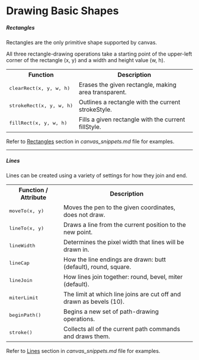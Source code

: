 # Drawing Basic Shapes

##### Rectangles

Rectangles are the only primitive shape supported by canvas.

All three rectangle-drawing operations take a starting point of the upper-left corner of the rectangle (x, y) and a width and height value (w, h).

<table>
  <tr>
    <th>Function</th>
    <th>Description</th>
  </tr>
  <tr>
    <td><pre>clearRect(x, y, w, h)</pre></td>
    <td>Erases the given rectangle, making area transparent.</td>
  </tr>
  <tr>
    <td><pre>strokeRect(x, y, w, h)</pre></td>
    <td>Outlines a rectangle with the current strokeStyle.</td>
  </tr>
  <tr>
    <td><pre>fillRect(x, y, w, h)</pre></td>
    <td>Fills a given rectangle with the current fillStyle.</td>
  </tr>
</table>

Refer to [Rectangles](https://github.com/l4nk332/notebook/blob/master/JavaScript/HTML5_Canvas/canvas_snippets.md#rectangles) section in *canvas_snippets.md* file for examples.

----

##### Lines

Lines can be created using a variety of settings for how they join and end.

<table>
  <tr>
    <th>Function / Attribute</th>
    <th>Description</th>
  </tr>
  <tr>
    <td><pre>moveTo(x, y)</pre></td>
    <td>Moves the pen to the given coordinates, does not draw.</td>
  </tr>
  <tr>
    <td><pre>lineTo(x, y)</pre></td>
    <td>Draws a line from the current position to the new point.</td>
  </tr>
  <tr>
    <td><pre>lineWidth</pre></td>
    <td>Determines the pixel width that lines will be drawn in.</td>
  </tr>
  <tr>
    <td><pre>lineCap</pre></td>
    <td>How the line endings are drawn: butt (default), round, square.</td>
  </tr>
  <tr>
    <td><pre>lineJoin</pre></td>
    <td>How lines join together: round, bevel, miter (default).</td>
  </tr>
  <tr>
    <td><pre>miterLimit</pre></td>
    <td>The limit at which line joins are cut off and drawn as bevels (10).</td>
  </tr>
  <tr>
    <td><pre>beginPath()</pre></td>
    <td>Begins a new set of path-drawing operations.</td>
  </tr>
  <tr>
    <td><pre>stroke()</pre></td>
    <td>Collects all of the current path commands and draws them.</td>
  </tr>
</table>

Refer to [Lines](https://github.com/l4nk332/notebook/blob/master/JavaScript/HTML5_Canvas/canvas_snippets.md#lines) section in *canvas_snippets.md* file for examples.
